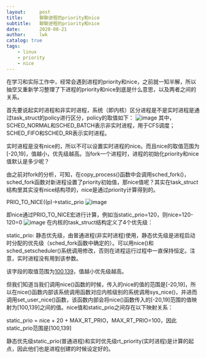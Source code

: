```yaml
---
layout:     post
title:      聊聊进程的priority和nice
subtitle:   聊聊进程的priority和nice
date:       2020-08-21
author:     lwk
catalog: true
tags:
    - linux
    - priority
    - nice
---
```


在学习和实际工作中，经常会遇到进程的priority和nice，之前就一知半解，所以抽空又重新学习整理了下进程的priority和nice到底是什么意思，以及两者之间的关系。

首先要说起实时进程和非实时进程，系统（即内核）区分进程是不是实时进程是通过task_struct的policy进行区分，policy的取值如下：
![image](https://user-images.githubusercontent.com/36918717/177028177-54642ef7-7121-4407-915b-845d4f680fde.png)
其中，SCHED_NORMAL和SCHED_BATCH表示非实时进程，用于CFS调度；SCHED_FIFO和SCHED_RR表示实时进程。

实时进程是没有nice的，所以不可以设置实时进程的nice。而且nice的取值范围为[-20,19]，值越小，优先级越高。当fork一个进程时，进程的初始化priority和nice值默认是多少呢？

由之前对fork的分析，可知，在copy_process()函数中会调用sched_fork()，sched_fork函数对新进程设置了priority初始值，那nice值呢？其实在task_struct结构里其实没有nice结构项的，nice是通过priority计算得到的。

PRIO_TO_NICE((p)->static_prio
![image](https://user-images.githubusercontent.com/36918717/177028185-3e0ad7ae-0c7a-4c37-b387-49ff3fdd4ca0.png)


即nice通过PRIO_TO_NICE宏进行计算，例如当static_prio=120，则nice=120-120=0
![image](https://user-images.githubusercontent.com/36918717/177028188-bde177bb-5585-472e-b44a-5ce7af722181.png)
在内核的task_struct结构定义了4个优先级：

static_prio: 静态优先级，由普通进程(非实时进程)使用，静态优先级是进程启动时分配的优先级（sched_fork函数中确定的）。可以用nice()和sched_setscheduler()系统调用修改，否则在进程运行过程中一直保持恒定。注意，实时进程没有用到该参数。

该字段的取值范围为[100,139]([MAX_RT_PRIO,MAX_PRIO-1])，值越小优先级越高。

 

但我们知道当我们调用nice()函数的时候，传入的nice的值的范围是[-20,19]，所以在nice()函数内部该系统调用函数对应内核级别的系统调用sys_nice()，并进而调用set_user_nice()函数，该函数内部会将nice()函数传入的[-20,19]范围的值映射为[100,139]之间的值。nice值和static_prio之间存在以下映射关系：

static_prio = nice + 20 + MAX_RT_PRIO，MAX_RT_PRIO=100，因此static_prio范围是[100,139]

 

静态优先级static_prio(普通进程)和实时优先级rt_priority(实时进程)是计算的起点，因此他们也是进程创建的时候设定好的。
